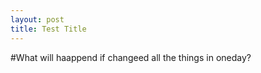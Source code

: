 ```yaml
---
layout: post
title: Test Title
---
```


#What will haappend 
if changeed all the things in oneday?



